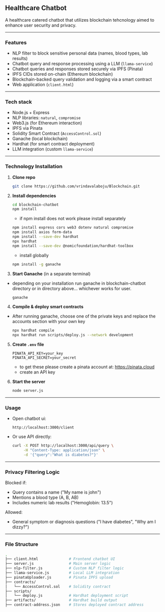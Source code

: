 ## Healthcare Chatbot

A healthcare catered chatbot that utilizes blockchain tehcnology aimed to enhance user security and privacy. 

---

### Features

* NLP filter to block sensitive personal data (names, blood types, lab results)
* Chatbot query and response processing using a LLM (`llama-service`)
* Chatbot queries and responses stored securely via IPFS (Pinata)
* IPFS CIDs stored on-chain (Ethereum blockchain)
* Blockchain-backed query validation and logging via a smart contract
* Web application (`client.html`)

---

### Tech stack

* Node.js + Express
* NLP libraries: `natural`, `compromise`
* Web3.js (for Ethereum interaction)
* IPFS via Pinata
* Solidity Smart Contract (`AccessControl.sol`)
* Ganache (local blockchain)
* Hardhat (for smart contract deployment)
* LLM integration (custom `llama-service`)

---

### Technology Installation

1. **Clone repo**

   ```bash
   git clone https://github.com/vrindavalaboju/Blockchain.git
   ```

2. **Install dependencies**

   ```bash
   cd blockchain-chatbot
   npm install
   ```
   * if npm install does not work please install separately
   ```bash
   npm install express cors web3 dotenv natural compromise
   npm install axios form-data  
   npm install --save-dev hardhat
   npx hardhat
   npm install --save-dev @nomicfoundation/hardhat-toolbox
   ```
   * install globally
   ```bash
   npm install -g ganache
   ```



3. **Start Ganache** (in a separate terminal)
* depending on your installation run ganache in blockchain-chatbot directory or in directory above... whichever works for user.
   ```bash
   ganache
   ```

4. **Compile & deploy smart contracts**
 * After running ganache, choose one of the private keys and replace the accounts section with your own key
   ```bash
   npx hardhat compile
   npx hardhat run scripts/deploy.js --network development
   ```

5. **Create `.env` file**

   ```env
   PINATA_API_KEY=your_key
   PINATA_API_SECRET=your_secret
   ```
   * to get these please create a pinata account at: https://pinata.cloud
   * create an API key

6. **Start the server**

   ```bash
   node server.js
   ```

---

### Usage

* Open chatbot ui:

  ```
  http://localhost:3000/client
  ```
* Or use API directly:

  ```bash
  curl -X POST http://localhost:3000/api/query \
       -H "Content-Type: application/json" \
       -d '{"query":"What is diabetes?"}'
  ```

---

### Privacy Filtering Logic

Blocked if:

* Query contains a name ("My name is john")
* Mentions a blood type (A, B, AB)
* Includes numeric lab results ("Hemoglobin: 13.5")

Allowed:

* General symptom or diagnosis questions ("I have diabetes", "Why am I dizzy?")

---

### File Structure

```bash
.
├── client.html              # Frontend chatbot UI
├── server.js                # Main server logic
├── nlp-filter.js            # Custom NLP filter logic
├── llama-service.js         # Local LLM integration
├── pinataUploader.js        # Pinata IPFS upload
├── contracts/
│   └── AccessControl.sol    # Solidity contract
├── scripts/
│   └── deploy.js            # Hardhat deployment script
├── artifacts/               # Hardhat build output
├── contract-address.json    # Stores deployed contract address
```

